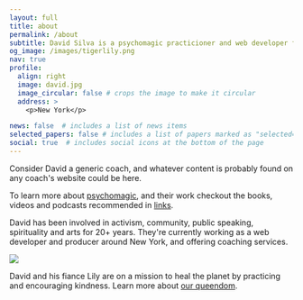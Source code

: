 ```yaml
---
layout: full
title: about
permalink: /about
subtitle: David Silva is a psychomagic practicioner and web developer from Colombia.
og_image: /images/tigerlily.png
nav: true
profile:
  align: right
  image: david.jpg
  image_circular: false # crops the image to make it circular
  address: >
    <p>New York</p>

news: false  # includes a list of news items
selected_papers: false # includes a list of papers marked as "selected={true}"
social: true  # includes social icons at the bottom of the page
---
```


Consider David a generic coach, and whatever content is probably found on any coach's website could be here.

To learn more about [psychomagic](/psychomagic), and their work checkout the books, videos and podcasts recommended in [links](/links).

David has been involved in activism, community, public speaking, spirituality and arts for 20+ years. They're currently working as a web developer and producer around New York, and offering coaching services.

<img src="/images/tigerlily.png" class="img-fluid rounded z-depth-1" >

David and his fiance Lily are on a mission to heal the planet by practicing and encouraging kindness. Learn more about [our queendom](https://github.com/dvidsilva/queendom).

